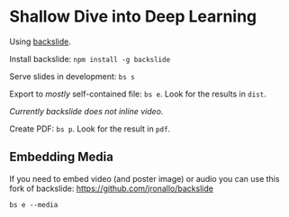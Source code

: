 # Shallow Dive into Deep Learning

Using [backslide](https://github.com/sinedied/backslide).

Install backslide: `npm install -g backslide`

Serve slides in development: `bs s`

Export to _mostly_ self-contained file: `bs e`. Look for the results in `dist`.

_Currently backslide does not inline video._

Create PDF: `bs p`. Look for the result in `pdf`.

## Embedding Media

If you need to embed video (and poster image) or audio you can use this fork of backslide:
https://github.com/jronallo/backslide

`bs e --media`
